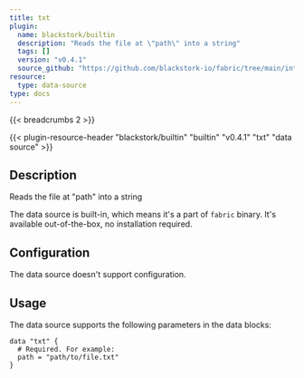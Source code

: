 ```yaml
---
title: txt
plugin:
  name: blackstork/builtin
  description: "Reads the file at \"path\" into a string"
  tags: []
  version: "v0.4.1"
  source_github: "https://github.com/blackstork-io/fabric/tree/main/internal/builtin/"
resource:
  type: data-source
type: docs
---
```


{{< breadcrumbs 2 >}}

{{< plugin-resource-header "blackstork/builtin" "builtin" "v0.4.1" "txt" "data source" >}}

## Description
Reads the file at "path" into a string

The data source is built-in, which means it's a part of `fabric` binary. It's available out-of-the-box, no installation required.

## Configuration

The data source doesn't support configuration.

## Usage

The data source supports the following parameters in the data blocks:

```hcl
data "txt" {
  # Required. For example:
  path = "path/to/file.txt"
}
```